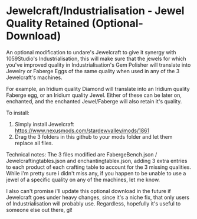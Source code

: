 # Jewelcraft/Industrialisation - Jewel Quality Retained (Optional-Download)
An optional modification to undare's Jewelcraft to give it synergy with 1059Studio's Industrialisation, this will make sure that the jewels for which you've improved quality in Industrialisation's Gem Polisher will translate into Jewelry or Faberge Eggs of the same quality when used in any of the 3 Jewelcraft's machines.

For example, an Iridium quality Diamond will translate into an Iridium quality Faberge egg, or an Iridium quality Jewel. Either of these can be later on, enchanted, and the enchanted Jewel/Faberge will also retain it's quality.

To install: 
1) Simply install Jewelcraft https://www.nexusmods.com/stardewvalley/mods/1861
2) Drag the 3 folders in this github to your mods folder and let them replace all files.

Technical notes: The 3 files modified are FabergeBench.json / Jewelcraftingtables.json and enchantingtablex.json, adding 3 extra entries to each product of each crafting table to account for the 3 missing qualities. While i'm pretty sure i didn't miss any, if you happen to be unable to use a jewel of a specific quality on any of the machines, let me know.

I also can't promise i'll update this optional download in the future if Jewelcraft goes under heavy changes, since it's a niche fix, that only users of Industrialisation will probably use. Regardless, hopefully it's useful to someone else out there, gl!
